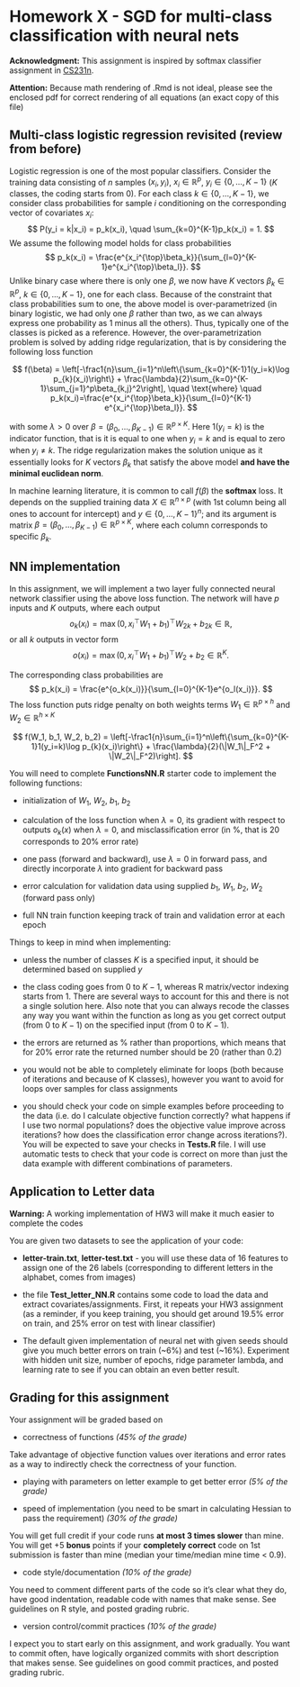 
# Homework X - SGD for multi-class classification with neural nets

**Acknowledgment:** This assignment is inspired by softmax classifier
assignment in [CS231n](https://cs231n.github.io/).

**Attention:** Because math rendering of .Rmd is not ideal, please see
the enclosed pdf for correct rendering of all equations (an exact copy
of this file)

## Multi-class logistic regression revisited (review from before)

Logistic regression is one of the most popular classifiers. Consider the
training data consisting of $n$ samples $(x_i, y_i)$,
$x_i\in \mathbb{R}^p$, $y_i\in \{0, \dots, K-1\}$ ($K$ classes, the
coding starts from 0). For each class $k\in\{0, \dots, K-1\}$, we
consider class probabilities for sample $i$ conditioning on the
corresponding vector of covariates $x_i$: $$
P(y_i = k|x_i) = p_k(x_i), \quad \sum_{k=0}^{K-1}p_k(x_i) = 1.
$$ We assume the following model holds for class probabilities $$
p_k(x_i) = \frac{e^{x_i^{\top}\beta_k}}{\sum_{l=0}^{K-1}e^{x_i^{\top}\beta_l}}.
$$ Unlike binary case where there is only one $\beta$, we now have $K$
vectors $\beta_k \in \mathbb{R}^p$, $k\in \{0,\dots, K-1\}$, one for
each class. Because of the constraint that class probabilities sum to
one, the above model is over-parametrized (in binary logistic, we had
only one $\beta$ rather than two, as we can always express one
probability as 1 minus all the others). Thus, typically one of the
classes is picked as a reference. However, the over-parametrization
problem is solved by adding ridge regularization, that is by considering
the following loss function

$$
f(\beta) = \left[-\frac1{n}\sum_{i=1}^n\left\{\sum_{k=0}^{K-1}1(y_i=k)\log p_{k}(x_i)\right\} + \frac{\lambda}{2}\sum_{k=0}^{K-1}\sum_{j=1}^p\beta_{k,j}^2\right], \quad \text{where} \quad  p_k(x_i)=\frac{e^{x_i^{\top}\beta_k}}{\sum_{l=0}^{K-1} e^{x_i^{\top}\beta_l}}.
$$

with some $\lambda >0$ over
$\beta = (\beta_0, \dots, \beta_{K-1})\in \mathbb{R}^{p \times K}$. Here
$1(y_i=k)$ is the indicator function, that is it is equal to one when
$y_i=k$ and is equal to zero when $y_i \neq k$. The ridge regularization
makes the solution unique as it essentially looks for $K$ vectors
$\beta_k$ that satisfy the above model **and have the minimal euclidean
norm**.

In machine learning literature, it is common to call $f(\beta)$ the
**softmax** loss. It depends on the supplied training data
$X\in \mathbb{R}^{n\times p}$ (with 1st column being all ones to account
for intercept) and $y \in \{0, \dots, K-1\}^n$; and its argument is
matrix
$\beta = (\beta_0, \dots, \beta_{K-1})\in \mathbb{R}^{p \times K}$,
where each column corresponds to specific $\beta_k$.

## NN implementation

In this assignment, we will implement a two layer fully connected neural
network classifier using the above loss function. The network will have
$p$ inputs and $K$ outputs, where each output $$
o_k(x_i) = \max(0, x_i^{\top}W_1 + b_1)^{\top}W_{2k} + b_{2k}\in \mathbb{R},
$$ or all $k$ outputs in vector form $$
o(x_i) = \max(0, x_i^{\top}W_1 + b_1)^{\top}W_{2} + b_{2}\in \mathbb{R}^K.
$$

The corresponding class probabilities are $$
p_k(x_i) = \frac{e^{o_k(x_i)}}{\sum_{l=0}^{K-1}e^{o_l(x_i)}}.
$$ The loss function puts ridge penalty on both weights terms
$W_1\in \mathbb{R}^{p \times h}$ and $W_2\in \mathbb{R}^{h \times K}$

$$
f(W_1, b_1, W_2, b_2) = \left[-\frac1{n}\sum_{i=1}^n\left\{\sum_{k=0}^{K-1}1(y_i=k)\log p_{k}(x_i)\right\} + \frac{\lambda}{2}(\|W_1\|_F^2 + \|W_2\|_F^2)\right].
$$

You will need to complete **FunctionsNN.R** starter code to implement
the following functions:

- initialization of $W_1$, $W_2$, $b_1$, $b_2$

- calculation of the loss function when $\lambda = 0$, its gradient with
  respect to outputs $o_k(x)$ when $\lambda = 0$, and misclassification
  error (in %, that is 20 corresponds to 20% error rate)

- one pass (forward and backward), use $\lambda = 0$ in forward pass,
  and directly incorporate $\lambda$ into gradient for backward pass

- error calculation for validation data using supplied $b_1$, $W_1$,
  $b_2$, $W_2$ (forward pass only)

- full NN train function keeping track of train and validation error at
  each epoch

Things to keep in mind when implementing:

- unless the number of classes $K$ is a specified input, it should be
  determined based on supplied $y$

- the class coding goes from $0$ to $K-1$, whereas R matrix/vector
  indexing starts from 1. There are several ways to account for this and
  there is not a single solution here. Also note that you can always
  recode the classes any way you want within the function as long as you
  get correct output (from 0 to $K-1$) on the specified input (from 0 to
  $K-1$).

- the errors are returned as % rather than proportions, which means that
  for 20% error rate the returned number should be 20 (rather than 0.2)

- you would not be able to completely eliminate for loops (both because
  of iterations and because of K classes), however you want to avoid for
  loops over samples for class assignments

- you should check your code on simple examples before proceeding to the
  data (i.e. do I calculate objective function correctly? what happens
  if I use two normal populations? does the objective value improve
  across iterations? how does the classification error change across
  iterations?). You will be expected to save your checks in **Tests.R**
  file. I will use automatic tests to check that your code is correct on
  more than just the data example with different combinations of
  parameters.

## Application to Letter data

**Warning:** A working implementation of HW3 will make it much easier to
complete the codes

You are given two datasets to see the application of your code:

- **letter-train.txt**, **letter-test.txt** - you will use these data of
  16 features to assign one of the 26 labels (corresponding to different
  letters in the alphabet, comes from images)

- the file **Test_letter_NN.R** contains some code to load the data and
  extract covariates/assignments. First, it repeats your HW3 assignment
  (as a reminder, if you keep training, you should get around 19.5%
  error on train, and 25% error on test with linear classifier)

- The default given implementation of neural net with given seeds should
  give you much better errors on train (~6%) and test (~16%). Experiment
  with hidden unit size, number of epochs, ridge parameter lambda, and
  learning rate to see if you can obtain an even better result.

## Grading for this assignment

Your assignment will be graded based on

- correctness of functions *(45% of the grade)*

Take advantage of objective function values over iterations and error
rates as a way to indirectly check the correctness of your function.

- playing with parameters on letter example to get better error *(5% of
  the grade)*

- speed of implementation (you need to be smart in calculating Hessian
  to pass the requirement) *(30% of the grade)*

You will get full credit if your code runs **at most 3 times slower**
than mine. You will get +5 **bonus** points if your **completely
correct** code on 1st submission is faster than mine (median your
time/median mine time \< 0.9).

- code style/documentation *(10% of the grade)*

You need to comment different parts of the code so it’s clear what they
do, have good indentation, readable code with names that make sense. See
guidelines on R style, and posted grading rubric.

- version control/commit practices *(10% of the grade)*

I expect you to start early on this assignment, and work gradually. You
want to commit often, have logically organized commits with short
description that makes sense. See guidelines on good commit practices,
and posted grading rubric.
